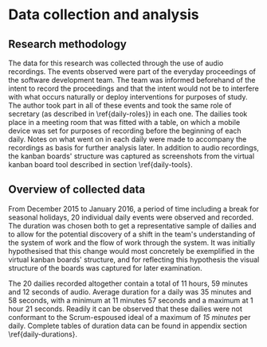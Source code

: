 
# Data collection and analysis

## Research methodology

The data for this research was collected through the use of audio recordings. The events observed were part of the everyday proceedings of the software development team. The team was informed beforehand of the intent to record the proceedings and that the intent would not be to interfere with what occurs naturally or deploy interventions for purposes of study. The author took part in all of these events and took the same role of secretary (as described in \ref{daily-roles}) in each one. The dailies took place in a meeting room that was fitted with a table, on which a mobile device was set for purposes of recording before the beginning of each daily. Notes on what went on in each daily were made to accompany the recordings as basis for further analysis later. In addition to audio recordings, the kanban boards' structure was captured as screenshots from the virtual kanban board tool described in section \ref{daily-tools}.

<!--
TODO?: description of three-phase analysis ref Heath et al 2010
Scratch that: Heath is only for _video_ analysis, have to google for methodologies applicable to audio
-->


## Overview of collected data

From December 2015 to January 2016, a period of time including a break for seasonal holidays, 20 individual daily events were observed and recorded. The duration was chosen both to get a representative sample of dailies and to allow for the potential discovery of a shift in the team's understanding of the system of work and the flow of work through the system. It was initially hypothesised that this change would most concretely be exemplified in the virtual kanban boards' structure, and for reflecting this hypothesis the visual structure of the boards was captured for later examination.

The 20 dailies recorded altogether contain a total of 11 hours, 59 minutes and 12 seconds of audio. Average duration for a daily was 35 minutes and 58 seconds, with a minimum at 11 minutes 57 seconds and a maximum at 1 hour 21 seconds. Readily it can be observed that these dailies were not conformant to the Scrum-espoused ideal of a maximum of *15 minutes* per daily. Complete tables of duration data can be found in appendix section \ref{daily-durations}.
